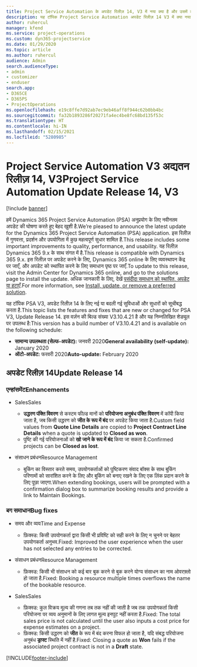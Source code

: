```yaml
---
title: Project Service Automation के अपडेट रिलीज़ 14, V3 में नया क्या है और उसमें क्या परिवर्तन हुआ है
description: यह टॉपिक Project Service Automation अपडेट रिलीज़ 14 V3 में क्या नया है, इसके बारे में जानकारी प्रदान करता है.
author: ruhercul
manager: kfend
ms.service: project-operations
ms.custom: dyn365-projectservice
ms.date: 01/29/2020
ms.topic: article
ms.author: ruhercul
audience: Admin
search.audienceType:
- admin
- customizer
- enduser
search.app:
- D365CE
- D365PS
- ProjectOperations
ms.openlocfilehash: e19c8ffe7d92ab7ec9eb46aff8f944c62b0bb4bc
ms.sourcegitcommit: fa32b1893286f20271fa4ec4be8fc68bd135f53c
ms.translationtype: HT
ms.contentlocale: hi-IN
ms.lasthandoff: 02/15/2021
ms.locfileid: "5280985"
---
```

# <a name="project-service-automation-update-release-14-v3"></a><span data-ttu-id="915e8-103">Project Service Automation V3 अद्यतन रिलीज़ 14, V3</span><span class="sxs-lookup"><span data-stu-id="915e8-103">Project Service Automation Update Release 14, V3</span></span>

[!include [banner](../includes/psa-now-project-operations.md)]

<span data-ttu-id="915e8-104">हमें Dynamics 365 Project Service Automation (PSA) अनुप्रयोग के लिए नवीनतम अपडेट की घोषणा करते हुए बेहद खुशी है.</span><span class="sxs-lookup"><span data-stu-id="915e8-104">We’re pleased to announce the latest update for the Dynamics 365 Project Service Automation (PSA) application.</span></span> <span data-ttu-id="915e8-105">इस रिलीज़ में गुणवत्ता, प्रदर्शन और उपयोगिता में कुछ महत्वपूर्ण सुधार शामिल हैं.</span><span class="sxs-lookup"><span data-stu-id="915e8-105">This release includes some important improvements to quality, performance, and usability.</span></span> <span data-ttu-id="915e8-106">यह रिलीज़ Dynamics 365 9.x के साथ संगत में है.</span><span class="sxs-lookup"><span data-stu-id="915e8-106">This release is compatible with Dynamics 365 9.x.</span></span> <span data-ttu-id="915e8-107">इस रिलीज़ पर अपडेट करने के लिए, Dynamics 365 online के लिए व्यवस्थापन केंद्र पर जाएँ, और अपडेट को स्थापित करने के लिए समाधान पृष्ठ पर जाएँ.</span><span class="sxs-lookup"><span data-stu-id="915e8-107">To update to this release, visit the Admin Center for Dynamics 365 online, and go to the solutions page to install the update.</span></span> <span data-ttu-id="915e8-108">अधिक जानकारी के लिए, देखें [पसंदीदा समाधान को स्थापित, अपडेट या हटाएँ](https://docs.microsoft.com/power-platform/admin/install-remove-preferred-solution).</span><span class="sxs-lookup"><span data-stu-id="915e8-108">For more information, see [Install, update, or remove a preferred solution](https://docs.microsoft.com/power-platform/admin/install-remove-preferred-solution).</span></span>

<span data-ttu-id="915e8-109">यह टॉपिक PSA V3, अपडेट रिलीज़ 14 के लिए नई या बदली गई सुविधाओं और सुधारों को सूचीबद्ध करता है.</span><span class="sxs-lookup"><span data-stu-id="915e8-109">This topic lists the features and fixes that are new or changed for PSA V3, Update Release 14.</span></span> <span data-ttu-id="915e8-110">इस वर्ज़न की बिल्ड संख्या V3.10.4.21 है और यह निम्नलिखित शेड्यूल पर उपलब्ध है:</span><span class="sxs-lookup"><span data-stu-id="915e8-110">This version has a build number of V3.10.4.21 and is available on the following schedule:</span></span>

- <span data-ttu-id="915e8-111">**सामान्य उपलब्धता (सेल्फ-अपडेट):** जनवरी 2020</span><span class="sxs-lookup"><span data-stu-id="915e8-111">**General availability (self-update):** January 2020</span></span>
- <span data-ttu-id="915e8-112">**ऑटो-अपडेट:** फरवरी 2020</span><span class="sxs-lookup"><span data-stu-id="915e8-112">**Auto-update:** February 2020</span></span>

## <a name="update-release-14"></a><span data-ttu-id="915e8-113">अपडेट रिलीज़ 14</span><span class="sxs-lookup"><span data-stu-id="915e8-113">Update Release 14</span></span>

### <a name="enhancements"></a><span data-ttu-id="915e8-114">एन्हांसमेंट</span><span class="sxs-lookup"><span data-stu-id="915e8-114">Enhancements</span></span>

- <span data-ttu-id="915e8-115">Sales</span><span class="sxs-lookup"><span data-stu-id="915e8-115">Sales</span></span>

     - <span data-ttu-id="915e8-116">**उद्धरण पंक्ति विवरण** से कस्टम फील्ड मानों को **परियोजना अनुबंध पंक्ति विवरण** में कॉपी किया जाता है, जब किसी उद्धरण को **जीत के रूप में बंद** पर अपडेट किया जाता है.</span><span class="sxs-lookup"><span data-stu-id="915e8-116">Custom field values from **Quote Line Details** are copied to **Project Contract Line Details** when a quote is updated to **Closed as won**.</span></span>
     - <span data-ttu-id="915e8-117">पुष्टि की गई परियोजनाओं को **खो जाने के रूप में बंद** किया जा सकता है.</span><span class="sxs-lookup"><span data-stu-id="915e8-117">Confirmed projects can be **Closed as lost**.</span></span>

- <span data-ttu-id="915e8-118">संसाधन प्रबंधन</span><span class="sxs-lookup"><span data-stu-id="915e8-118">Resource Management</span></span>

     - <span data-ttu-id="915e8-119">बुकिंग का विस्तार करते समय, उपयोगकर्ताओं को पुष्टिकरण संवाद बॉक्स के साथ बुकिंग परिणामों को सारांशित करने के लिए और बुकिंग को बनाए रखने के लिए एक लिंक प्रदान करने के लिए पूछा जाएगा.</span><span class="sxs-lookup"><span data-stu-id="915e8-119">When extending bookings, users will be prompted with a confirmation dialog box to summarize booking results and provide a link to Maintain Bookings.</span></span>


### <a name="bug-fixes"></a><span data-ttu-id="915e8-120">बग समाधान</span><span class="sxs-lookup"><span data-stu-id="915e8-120">Bug fixes</span></span>

- <span data-ttu-id="915e8-121">समय और व्यय</span><span class="sxs-lookup"><span data-stu-id="915e8-121">Time and Expense</span></span>

     - <span data-ttu-id="915e8-122">फ़िक्स्ड: किसी उपयोगकर्ता द्वारा किसी भी प्रविष्टि को सही करने के लिए न चुनने पर बेहतर उपयोगकर्ता अनुभव.</span><span class="sxs-lookup"><span data-stu-id="915e8-122">Fixed: Improved the user experience when the user has not selected any entries to be corrected.</span></span>

- <span data-ttu-id="915e8-123">संसाधन प्रबंधन</span><span class="sxs-lookup"><span data-stu-id="915e8-123">Resource Management</span></span>

     - <span data-ttu-id="915e8-124">फ़िक्स्ड: किसी भी संसाधन को कई बार बुक करने से बुक करने योग्य संसाधन का नाम ओवरफ़्लो हो जाता है.</span><span class="sxs-lookup"><span data-stu-id="915e8-124">Fixed: Booking a resource multiple times overflows the name of the bookable resource.</span></span>

- <span data-ttu-id="915e8-125">Sales</span><span class="sxs-lookup"><span data-stu-id="915e8-125">Sales</span></span>

     - <span data-ttu-id="915e8-126">फ़िक्स्ड: कुल विक्रय मूल्य की गणना तब तक नहीं की जाती है जब तक उपयोगकर्ता किसी परियोजना पर व्यय अनुमानों के लिए लागत मूल्य इनपुट नहीं करता है.</span><span class="sxs-lookup"><span data-stu-id="915e8-126">Fixed: The total sales price is not calculated until the user also inputs a cost price for expense estimates on a project.</span></span>
     - <span data-ttu-id="915e8-127">फ़िक्स्ड: किसी उद्धरण को **जीत** के रूप में बंद करना विफल हो जाता है, यदि संबद्ध परियोजना अनुबंध **ड्राफ्ट** स्थिति में नहीं है.</span><span class="sxs-lookup"><span data-stu-id="915e8-127">Fixed: Closing a quote as **Won** fails if the associated project contract is not in a **Draft** state.</span></span>



[!INCLUDE[footer-include](../includes/footer-banner.md)]